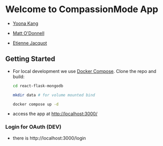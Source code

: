 # Welcome to CompassionMode App

- [Yoona Kang](mailto:yoona.kang@asc.upenn.edu)

- [Matt O'Donnell](mailto:mbod@asc.upenn.edu)

- [Etienne Jacquot](mailto:etienne.jacquot@asc.upenn.edu)

## Getting Started

- For local development we use [Docker Compose](https://docs.docker.com/compose/). Clone the repo and build:

    ```bash
    cd react-flask-mongodb

    mkdir data # for volume mounted bind

    docker compose up -d
    ```

- access the app at [http://localhost:3000/](http://localhost:3000/)

### Login for OAuth (DEV)

- there is http://localhost:3000/login

